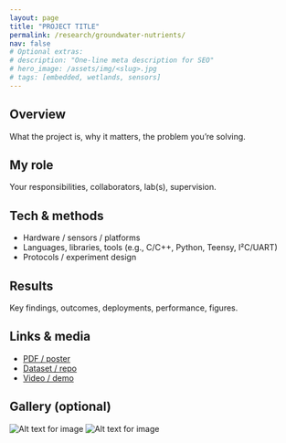 ```yaml
---
layout: page
title: "PROJECT TITLE"
permalink: /research/groundwater-nutrients/
nav: false
# Optional extras:
# description: "One-line meta description for SEO"
# hero_image: /assets/img/<slug>.jpg
# tags: [embedded, wetlands, sensors]
---
```


## Overview
What the project is, why it matters, the problem you’re solving.

## My role
Your responsibilities, collaborators, lab(s), supervision.

## Tech & methods
- Hardware / sensors / platforms
- Languages, libraries, tools (e.g., C/C++, Python, Teensy, I²C/UART)
- Protocols / experiment design

## Results
Key findings, outcomes, deployments, performance, figures.

## Links & media
- [PDF / poster](#)
- [Dataset / repo](#)
- [Video / demo](#)

## Gallery (optional)
![Alt text for image](/assets/img/<slug>-1.jpg)
![Alt text for image](/assets/img/<slug>-2.jpg)

